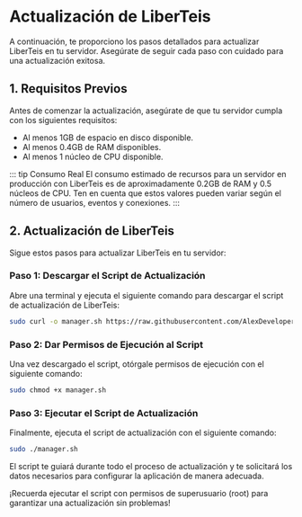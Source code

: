 # Actualización de LiberTeis

A continuación, te proporciono los pasos detallados para actualizar LiberTeis en tu servidor. Asegúrate de seguir cada paso con cuidado para una actualización exitosa.

## 1. Requisitos Previos

Antes de comenzar la actualización, asegúrate de que tu servidor cumpla con los siguientes requisitos:

- Al menos 1GB de espacio en disco disponible.
- Al menos 0.4GB de RAM disponibles.
- Al menos 1 núcleo de CPU disponible.

::: tip Consumo Real
El consumo estimado de recursos para un servidor en producción con LiberTeis es de aproximadamente 0.2GB de RAM y 0.5 núcleos de CPU. Ten en cuenta que estos valores pueden variar según el número de usuarios, eventos y conexiones.
:::

## 2. Actualización de LiberTeis

Sigue estos pasos para actualizar LiberTeis en tu servidor:

### Paso 1: Descargar el Script de Actualización

Abre una terminal y ejecuta el siguiente comando para descargar el script de actualización de LiberTeis:

```bash
sudo curl -o manager.sh https://raw.githubusercontent.com/AlexDeveloperUwU/liberteis/main/scripts/manager.sh
```

### Paso 2: Dar Permisos de Ejecución al Script

Una vez descargado el script, otórgale permisos de ejecución con el siguiente comando:

```bash
sudo chmod +x manager.sh
```

### Paso 3: Ejecutar el Script de Actualización

Finalmente, ejecuta el script de actualización con el siguiente comando:

```bash
sudo ./manager.sh
```

El script te guiará durante todo el proceso de actualización y te solicitará los datos necesarios para configurar la aplicación de manera adecuada.

¡Recuerda ejecutar el script con permisos de superusuario (root) para garantizar una actualización sin problemas!